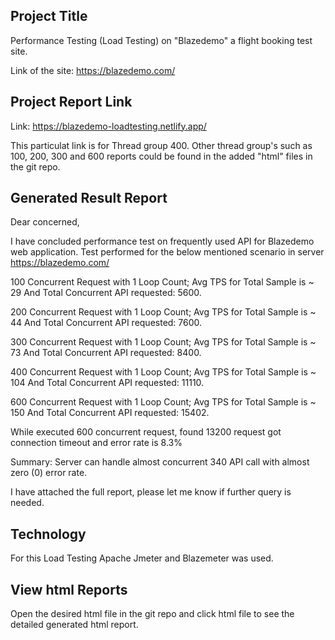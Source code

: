 
## Project Title
Performance Testing (Load Testing) on "Blazedemo" a flight booking test site.

Link of the site: https://blazedemo.com/
## Project Report Link
Link: https://blazedemo-loadtesting.netlify.app/

This particulat link is for Thread group 400. 
Other thread group's such as 100, 200, 300 and 600 reports could be found in the added "html" files in the git repo.
## Generated Result Report

Dear concerned,

I have concluded performance test on frequently used API for Blazedemo web application.
Test performed for the below mentioned scenario in server https://blazedemo.com/

100 Concurrent Request with 1 Loop Count; Avg TPS for Total Sample is ~ 29 And Total Concurrent API requested: 5600.

200 Concurrent Request with 1 Loop Count; Avg TPS for Total Sample is ~ 44 And Total Concurrent API requested: 7600.

300 Concurrent Request with 1 Loop Count; Avg TPS for Total Sample is ~ 73 And Total Concurrent API requested: 8400.

400 Concurrent Request with 1 Loop Count; Avg TPS for Total Sample is ~ 104 And Total Concurrent API requested: 11110.

600 Concurrent Request with 1 Loop Count; Avg TPS for Total Sample is ~ 150 And Total Concurrent API requested: 15402.



While executed 600 concurrent request, found 13200 request got connection timeout and error rate is 8.3%

Summary: Server can handle almost concurrent 340 API call with almost zero (0) error rate.

I have attached the full report, please let me know if further query is needed.
## Technology
For this Load Testing Apache Jmeter and Blazemeter was used. 


## View html Reports 
Open the desired html file in the git repo and click html file to see the detailed generated html report.